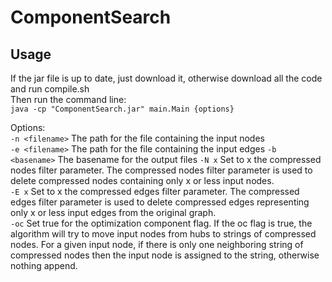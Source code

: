 ComponentSearch
=============

Usage
----------
If the jar file is up to date, just download it, otherwise download all the code and run compile.sh  
Then run the command line:  
`java -cp "ComponentSearch.jar" main.Main {options}`  
  
Options:  
`-n <filename>` The path for the file containing the input nodes  
`-e <filename>` The path for the file containing the input edges
`-b <basename>` The basename for the output files
`-N x` Set to x the compressed nodes filter parameter. The compressed nodes filter parameter is used 
to delete compressed nodes containing only x or less input nodes.  
`-E x` Set to x the compressed edges filter parameter. The compressed edges filter parameter is used 
to delete compressed edges representing only x or less input edges from the original graph.  
`-oc` Set true for the optimization component flag. If the oc flag is true, the algorithm will try
to move input nodes from hubs to strings of compressed nodes. For a given input node, if there is only 
one neighboring string of compressed nodes then the input node is assigned to the string, otherwise 
nothing append.
